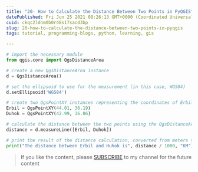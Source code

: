 ```yaml
---
title: "20- How to Calculate the Distance Between Two Points in PyQGIS"
datePublished: Fri Jun 25 2021 08:26:13 GMT+0000 (Coordinated Universal Time)
cuid: ckqc2ldnm0b0r48s17sacd3bp
slug: 20-how-to-calculate-the-distance-between-two-points-in-pyqgis
tags: tutorial, programming-blogs, python, learning, gis

---
```


```python
# import the necessary module
from qgis.core import QgsDistanceArea

# create a new QgsDistanceArea instance
d = QgsDistanceArea()

# set the ellipsoid to use for the measurement (in this case, WGS84)
d.setEllipsoid('WGS84')

# create two QgsPointXY instances representing the coordinates of Erbil and Duhok
Erbil = QgsPointXY(44.01, 36.19)
Duhok = QgsPointXY(42.99, 36.86)

# calculate the distance between the two points using the QgsDistanceArea instance
distance = d.measureLine([Erbil, Duhok])

# print the result of the distance calculation, converted from meters to kilometers
print("The distance between Erbil and Huhok is", distance / 1000, "KM")
```

> If you like the content, please [SUBSCRIBE](https://www.youtube.com/channel/UCpbWlHEqBSnJb6i4UemXQpA?sub_confirmation=1) to my channel for the future content